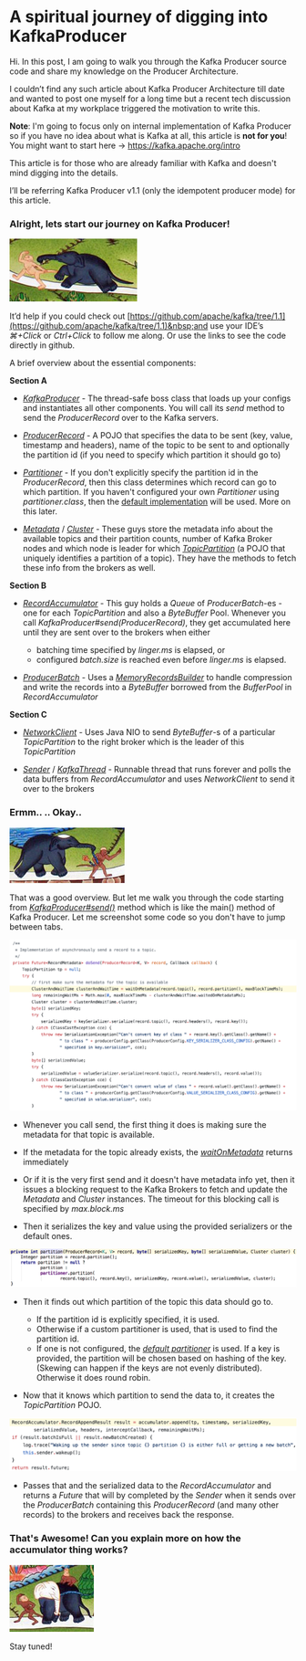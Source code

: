 # A spiritual journey of digging into KafkaProducer

Hi. In this post, I am going to walk you through the Kafka Producer source code and share my knowledge on the Producer Architecture.

I couldn’t find any such article about Kafka Producer Architecture till date and wanted to post one myself for a long time but 
a recent tech discussion about Kafka at my workplace triggered the motivation to write this.

**Note**: I'm going to focus only on internal implementation of Kafka Producer so if you have no idea about what is Kafka at all, 
this article is **not for you**! You might want to start here -> https://kafka.apache.org/intro

This article is for those who are already familiar with Kafka and doesn't mind digging into the details. 

I’ll be referring Kafka Producer v1.1 (only the idempotent producer mode) for this article.


### Alright, lets start our journey on Kafka Producer!

![image](https://raw.githubusercontent.com/vigneshwaranr/blog_posts/master/screenshots/A_spiritual_journey_into_kafka_producer/Level1.png)

It’d help if you could check out&nbsp;[https://github.com/apache/kafka/tree/1.1](https://github.com/apache/kafka/tree/1.1)&nbsp;and use your IDE’s _⌘+Click_ or _Ctrl+Click_ to follow me along. Or use the links to see the code directly in github.

A brief overview about the essential components:

**Section A**

* *[KafkaProducer](https://github.com/apache/kafka/blob/1.1/clients/src/main/java/org/apache/kafka/clients/producer/KafkaProducer.java)* - The thread-safe boss class that loads up your configs and instantiates all other components. You will call its *send* method to send the *ProducerRecord* over to the Kafka servers.

* *[ProducerRecord](https://github.com/apache/kafka/blob/1.1/clients/src/main/java/org/apache/kafka/clients/producer/ProducerRecord.java)* - A POJO that specifies the data to be sent (key, value, timestamp and headers), name of the topic to be sent to and optionally the partition id (if you need to specify which partition it should go to)

* *[Partitioner](https://github.com/apache/kafka/blob/1.1/clients/src/main/java/org/apache/kafka/clients/producer/Partitioner.java)* - If you don't explicitly specify the partition id in the *ProducerRecord*, then this class determines which record can go to which partition. If you haven't configured your own *Partitioner* using *partitioner.class*, then the [default implementation](https://github.com/apache/kafka/blob/1.1/clients/src/main/java/org/apache/kafka/clients/producer/internals/DefaultPartitioner.java) will be used. More on this later.

* *[Metadata](https://github.com/apache/kafka/blob/1.1/clients/src/main/java/org/apache/kafka/clients/Metadata.java)* / *[Cluster](https://github.com/apache/kafka/blob/1.1/clients/src/main/java/org/apache/kafka/common/Cluster.java)* - These guys store the metadata info about the available topics and their partition counts, number of Kafka Broker nodes and which node is leader for which *[TopicPartition](https://github.com/apache/kafka/blob/1.1/clients/src/main/java/org/apache/kafka/common/TopicPartition.java)* (a POJO that uniquely identifies a partition of a topic). They have the methods to fetch these info from the brokers as well.

**Section B**

* *[RecordAccumulator](https://github.com/apache/kafka/blob/1.1/clients/src/main/java/org/apache/kafka/clients/producer/internals/RecordAccumulator.java#L81)* - This guy holds a *Queue* of *ProducerBatch*-es - one for each *TopicPartition* and also a *ByteBuffer* Pool. Whenever you call *KafkaProducer#send(ProducerRecord)*, they get accumulated here until they are sent over to the brokers when either
  * batching time specified by *linger.ms* is elapsed, or
  * configured *batch.size* is reached even before *linger.ms* is elapsed.

  
* *[ProducerBatch](https://github.com/apache/kafka/blob/1.1/clients/src/main/java/org/apache/kafka/clients/producer/internals/ProducerBatch.java)* - Uses a *[MemoryRecordsBuilder](https://github.com/apache/kafka/blob/1.1/clients/src/main/java/org/apache/kafka/common/record/MemoryRecordsBuilder.java)* to handle compression and write the records into a *ByteBuffer* borrowed from the *BufferPool* in *RecordAccumulator*

**Section C**


* *[NetworkClient](https://github.com/apache/kafka/blob/1.1/clients/src/main/java/org/apache/kafka/clients/NetworkClient.java)* - Uses Java NIO to send *ByteBuffer*-s of a particular *TopicPartition* to the right broker which is the leader of this *TopicPartition*

* *[Sender](https://github.com/apache/kafka/blob/1.1/clients/src/main/java/org/apache/kafka/clients/producer/internals/Sender.java)* / *[KafkaThread](https://github.com/apache/kafka/blob/1.1/clients/src/main/java/org/apache/kafka/clients/producer/KafkaProducer.java#L446)* - Runnable thread that runs forever and polls the data buffers from *RecordAccumulator* and uses *NetworkClient* to send it over to the brokers


### Ermm.. .. Okay..
![image](https://raw.githubusercontent.com/vigneshwaranr/blog_posts/master/screenshots/A_spiritual_journey_into_kafka_producer/Level2.png)

That was a good overview. But let me walk you through the code starting from _[KafkaProducer#send()](https://github.com/apache/kafka/blob/1.1/clients/src/main/java/org/apache/kafka/clients/producer/KafkaProducer.java#L790)_ method which is like the main() method of Kafka Producer. Let me screenshot some code so you don't have to jump between tabs.

![image](https://raw.githubusercontent.com/vigneshwaranr/blog_posts/master/screenshots/A_spiritual_journey_into_kafka_producer/doSend1.png)

* Whenever you call send, the first thing it does is making sure the metadata for that topic is available.


* If the metadata for the topic already exists, the&nbsp;_[waitOnMetadata](https://github.com/apache/kafka/blob/1.1/clients/src/main/java/org/apache/kafka/clients/producer/KafkaProducer.java#L888)_ returns immediately

* Or if it is the very first send and it doesn't have metadata info yet, then it issues a blocking request to the Kafka Brokers to fetch and update the *Metadata* and *Cluster* instances. The timeout for this blocking call is specified by&nbsp;_max.block.ms_

* Then it serializes the key and value using the provided serializers or the default ones.


![image](https://raw.githubusercontent.com/vigneshwaranr/blog_posts/master/screenshots/A_spiritual_journey_into_kafka_producer/doSend2.png)

* Then it finds out which partition of the topic this data should go to.
  * If the partition id is explicitly specified, it is used.
  * Otherwise if a custom partitioner is used, that is used to find the partition id.
  * If one is not configured, the *[default partitioner](https://github.com/apache/kafka/blob/1.1/clients/src/main/java/org/apache/kafka/clients/producer/internals/DefaultPartitioner.java#L54)* is used. If a key is provided, the partition will be chosen based on hashing of the key. (Skewing can happen if the keys are not evenly distributed). Otherwise it does round robin.

* Now that it knows which partition to send the data to, it creates the *TopicPartition* POJO.


![image](https://raw.githubusercontent.com/vigneshwaranr/blog_posts/master/screenshots/A_spiritual_journey_into_kafka_producer/doSend3.png)

* Passes that and the serialized data to the *RecordAccumulator* and returns a *Future* that will by completed by the *Sender* when it sends over the *ProducerBatch* containing this *ProducerRecord* (and many other records) to the brokers and receives back the response.


### That's Awesome! Can you explain more on how the accumulator thing works?

![image](https://raw.githubusercontent.com/vigneshwaranr/blog_posts/master/screenshots/A_spiritual_journey_into_kafka_producer/Level3.png)

Stay tuned!
